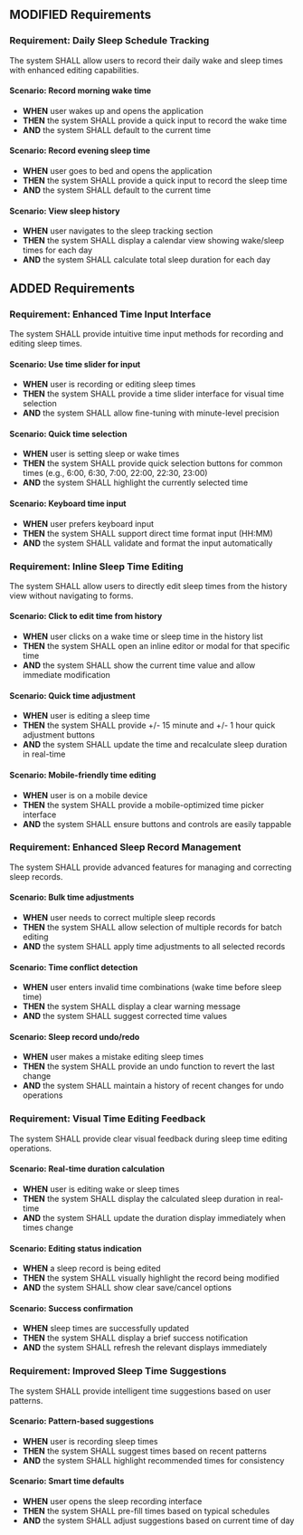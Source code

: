 ## MODIFIED Requirements
### Requirement: Daily Sleep Schedule Tracking
The system SHALL allow users to record their daily wake and sleep times with enhanced editing capabilities.

#### Scenario: Record morning wake time
- **WHEN** user wakes up and opens the application
- **THEN** the system SHALL provide a quick input to record the wake time
- **AND** the system SHALL default to the current time

#### Scenario: Record evening sleep time
- **WHEN** user goes to bed and opens the application
- **THEN** the system SHALL provide a quick input to record the sleep time
- **AND** the system SHALL default to the current time

#### Scenario: View sleep history
- **WHEN** user navigates to the sleep tracking section
- **THEN** the system SHALL display a calendar view showing wake/sleep times for each day
- **AND** the system SHALL calculate total sleep duration for each day

## ADDED Requirements
### Requirement: Enhanced Time Input Interface
The system SHALL provide intuitive time input methods for recording and editing sleep times.

#### Scenario: Use time slider for input
- **WHEN** user is recording or editing sleep times
- **THEN** the system SHALL provide a time slider interface for visual time selection
- **AND** the system SHALL allow fine-tuning with minute-level precision

#### Scenario: Quick time selection
- **WHEN** user is setting sleep or wake times
- **THEN** the system SHALL provide quick selection buttons for common times (e.g., 6:00, 6:30, 7:00, 22:00, 22:30, 23:00)
- **AND** the system SHALL highlight the currently selected time

#### Scenario: Keyboard time input
- **WHEN** user prefers keyboard input
- **THEN** the system SHALL support direct time format input (HH:MM)
- **AND** the system SHALL validate and format the input automatically

### Requirement: Inline Sleep Time Editing
The system SHALL allow users to directly edit sleep times from the history view without navigating to forms.

#### Scenario: Click to edit time from history
- **WHEN** user clicks on a wake time or sleep time in the history list
- **THEN** the system SHALL open an inline editor or modal for that specific time
- **AND** the system SHALL show the current time value and allow immediate modification

#### Scenario: Quick time adjustment
- **WHEN** user is editing a sleep time
- **THEN** the system SHALL provide +/- 15 minute and +/- 1 hour quick adjustment buttons
- **AND** the system SHALL update the time and recalculate sleep duration in real-time

#### Scenario: Mobile-friendly time editing
- **WHEN** user is on a mobile device
- **THEN** the system SHALL provide a mobile-optimized time picker interface
- **AND** the system SHALL ensure buttons and controls are easily tappable

### Requirement: Enhanced Sleep Record Management
The system SHALL provide advanced features for managing and correcting sleep records.

#### Scenario: Bulk time adjustments
- **WHEN** user needs to correct multiple sleep records
- **THEN** the system SHALL allow selection of multiple records for batch editing
- **AND** the system SHALL apply time adjustments to all selected records

#### Scenario: Time conflict detection
- **WHEN** user enters invalid time combinations (wake time before sleep time)
- **THEN** the system SHALL display a clear warning message
- **AND** the system SHALL suggest corrected time values

#### Scenario: Sleep record undo/redo
- **WHEN** user makes a mistake editing sleep times
- **THEN** the system SHALL provide an undo function to revert the last change
- **AND** the system SHALL maintain a history of recent changes for undo operations

### Requirement: Visual Time Editing Feedback
The system SHALL provide clear visual feedback during sleep time editing operations.

#### Scenario: Real-time duration calculation
- **WHEN** user is editing wake or sleep times
- **THEN** the system SHALL display the calculated sleep duration in real-time
- **AND** the system SHALL update the duration display immediately when times change

#### Scenario: Editing status indication
- **WHEN** a sleep record is being edited
- **THEN** the system SHALL visually highlight the record being modified
- **AND** the system SHALL show clear save/cancel options

#### Scenario: Success confirmation
- **WHEN** sleep times are successfully updated
- **THEN** the system SHALL display a brief success notification
- **AND** the system SHALL refresh the relevant displays immediately

### Requirement: Improved Sleep Time Suggestions
The system SHALL provide intelligent time suggestions based on user patterns.

#### Scenario: Pattern-based suggestions
- **WHEN** user is recording sleep times
- **THEN** the system SHALL suggest times based on recent patterns
- **AND** the system SHALL highlight recommended times for consistency

#### Scenario: Smart time defaults
- **WHEN** user opens the sleep recording interface
- **THEN** the system SHALL pre-fill times based on typical schedules
- **AND** the system SHALL adjust suggestions based on current time of day